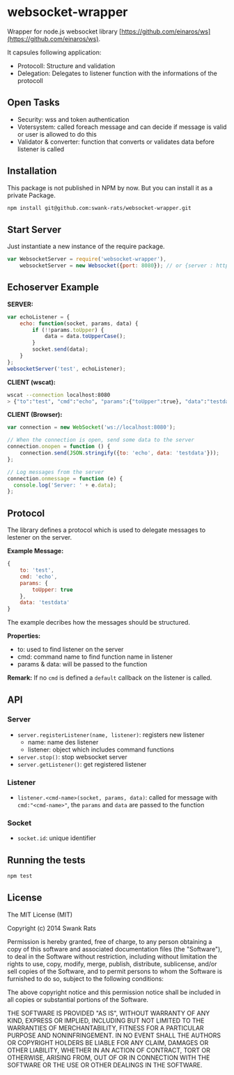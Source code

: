 # websocket-wrapper


Wrapper for node.js websocket library [https://github.com/einaros/ws](https://github.com/einaros/ws).

It capsules following application:

* Protocoll: Structure and validation
* Delegation: Delegates to listener function with the informations of the protocoll

## Open Tasks

* Security: wss and token authentication
* Votersystem: called foreach message and can decide if message is valid or user is allowed to do this
* Validator & converter: function that converts or validates data before listener is called

## Installation
This package is not published in NPM by now. But you can install it as a private Package.

```bash
npm install git@github.com:swank-rats/websocket-wrapper.git
```

## Start Server
Just instantiate a new instance of the require package.

```javascript
var WebsocketServer = require('websocket-wrapper'),
    websocketServer = new Websocket({port: 8080}); // or {server : http}
```

## Echoserver Example

__SERVER:__

```javascript
var echoListener = {
    echo: function(socket, params, data) {
    	if (!!params.toUpper) {
    	    data = data.toUpperCase();
    	}
        socket.send(data);
    }
};
websocketServer('test', echoListener);
```

__CLIENT (wscat):__
```bash
wscat --connection localhost:8080
> {"to":"test", "cmd":"echo", "params":{"toUpper":true}, "data":"testdata"}
```

__CLIENT (Browser):__

```javascript
var connection = new WebSocket('ws://localhost:8080');

// When the connection is open, send some data to the server
connection.onopen = function () {
	connection.send(JSON.stringify({to: 'echo', data: 'testdata'}));
};

// Log messages from the server
connection.onmessage = function (e) {
  console.log('Server: ' + e.data);
};
```

## Protocol
The library defines a protocol which is used to delegate messages to lestener on the server.

__Example Message:__

```javascript
{
    to: 'test',
    cmd: 'echo',
    params: {
        toUpper: true
    },
    data: 'testdata'
}
```

The example decribes how the messages should be structured.

__Properties:__

* to: used to find listener on the server
* cmd: command name to find function name in listener
* params & data: will be passed to the function

__Remark:__ If no `cmd` is defined a `default` callback on the listener is called.


## API

### Server

* `server.registerListener(name, listener)`: registers new listener
  * name: name des listener
  * listener: object which includes command functions
* `server.stop()`: stop websocket server
* `server.getListener()`: get registered listener

### Listener

* `listener.<cmd-name>(socket, params, data)`: called for message with `cmd:"<cmd-name>"`, the `params` and `data` are passed to the function

### Socket

* `socket.id`: unique identifier

## Running the tests

```bash
npm test
```

## License
The MIT License (MIT)

Copyright (c) 2014 Swank Rats

Permission is hereby granted, free of charge, to any person obtaining a copy
of this software and associated documentation files (the "Software"), to deal
in the Software without restriction, including without limitation the rights
to use, copy, modify, merge, publish, distribute, sublicense, and/or sell
copies of the Software, and to permit persons to whom the Software is
furnished to do so, subject to the following conditions:

The above copyright notice and this permission notice shall be included in all
copies or substantial portions of the Software.

THE SOFTWARE IS PROVIDED "AS IS", WITHOUT WARRANTY OF ANY KIND, EXPRESS OR
IMPLIED, INCLUDING BUT NOT LIMITED TO THE WARRANTIES OF MERCHANTABILITY,
FITNESS FOR A PARTICULAR PURPOSE AND NONINFRINGEMENT. IN NO EVENT SHALL THE
AUTHORS OR COPYRIGHT HOLDERS BE LIABLE FOR ANY CLAIM, DAMAGES OR OTHER
LIABILITY, WHETHER IN AN ACTION OF CONTRACT, TORT OR OTHERWISE, ARISING FROM,
OUT OF OR IN CONNECTION WITH THE SOFTWARE OR THE USE OR OTHER DEALINGS IN THE
SOFTWARE.

